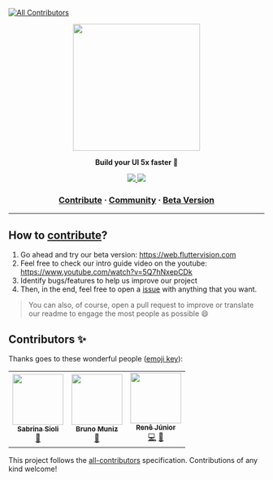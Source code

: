
<!-- ALL-CONTRIBUTORS-BADGE:START - Do not remove or modify this section -->
[![All Contributors](https://img.shields.io/badge/all_contributors-3-orange.svg?style=flat-square)](#contributors-)
<!-- ALL-CONTRIBUTORS-BADGE:END -->
<a href="https://fluttervision.com"><p align="center">
<img height=250 src="https://user-images.githubusercontent.com/49681380/158651250-98aa0182-d4ff-4076-8dbf-0158698ec5b6.png"/>

</p></a>
<p align="center">
  <strong>Build your UI 5x faster 🚀</strong>
</p>
<p align="center">
  <a href="https://discord.gg/sd3eh9dkRM">
    <img src="https://img.shields.io/badge/Discord-7289DA?style=for-the-badge&logo=discord&logoColor=white" />
  </a>
<img src="https://img.shields.io/badge/Flutter-%2302569B.svg?style=for-the-badge&logo=Flutter&logoColor=white)"
</p>

<h3 align="center">
  <a href="https://github.com/Knowcode-AI/FlutterVision/issues">Contribute</a>
  <span> · </span>
  <a href="https://discord.gg/sd3eh9dkRM">Community</a>
  <span> · </span>
  <a href="https://web.fluttervision.com">Beta Version</a>
</h3>

---

## How to [contribute](https://github.com/Flutter-Vision/FlutterVision/blob/main/CONTRIBUTING.md)?
1. Go ahead and try our beta version: https://web.fluttervision.com 
2. Feel free to check our intro guide video on the youtube: https://www.youtube.com/watch?v=5Q7hNxepCDk
3. Identify bugs/features to help us improve our project
4. Then, in the end, feel free to open a [issue](https://github.com/Flutter-Vision/FlutterVision/issues) with anything that you want.
> You can also, of course, open a pull request to improve or translate our readme to engage the most people as possible 😄

## Contributors ✨

Thanks goes to these wonderful people ([emoji key](https://allcontributors.org/docs/en/emoji-key)):

<!-- ALL-CONTRIBUTORS-LIST:START - Do not remove or modify this section -->
<!-- prettier-ignore-start -->
<!-- markdownlint-disable -->
<table>
  <tr>
    <td align="center"><a href="https://github.com/SabrinaSioli"><img src="https://avatars.githubusercontent.com/u/26391253?v=4?s=100" width="100px;" alt=""/><br /><sub><b>Sabrina Sioli</b></sub></a><br /><a href="https://github.com/Flutter-Vision/FlutterVision/issues?q=author%3ASabrinaSioli" title="Bug reports">🐛</a></td>
    <td align="center"><a href="http://www.totalcross.com"><img src="https://avatars.githubusercontent.com/u/3296036?v=4?s=100" width="100px;" alt=""/><br /><sub><b>Bruno Muniz</b></sub></a><br /><a href="https://github.com/Flutter-Vision/FlutterVision/issues?q=author%3Abrunoamuniz" title="Bug reports">🐛</a></td>
    <td align="center"><a href="https://github.com/reness0"><img src="https://avatars.githubusercontent.com/u/49681380?v=4?s=100" width="100px;" alt=""/><br /><sub><b>Renê Júnior</b></sub></a><br /><a href="https://github.com/Flutter-Vision/FlutterVision/commits?author=reness0" title="Code">💻</a> <a href="#maintenance-reness0" title="Maintenance">🚧</a></td>
  </tr>
</table>

<!-- markdownlint-restore -->
<!-- prettier-ignore-end -->

<!-- ALL-CONTRIBUTORS-LIST:END -->

This project follows the [all-contributors](https://github.com/all-contributors/all-contributors) specification. Contributions of any kind welcome!